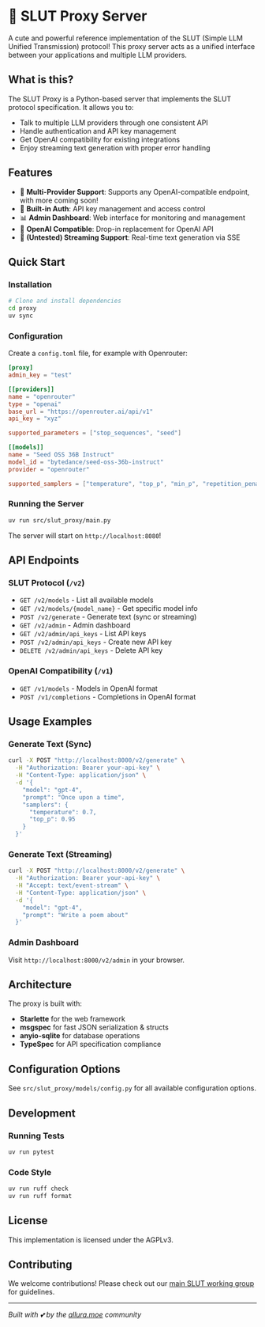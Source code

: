 # 🌸 SLUT Proxy Server

A cute and powerful reference implementation of the SLUT (Simple LLM Unified Transmission) protocol! This proxy server acts as a unified interface between your applications and multiple LLM providers.

## What is this?

The SLUT Proxy is a Python-based server that implements the SLUT protocol specification. It allows you to:

- Talk to multiple LLM providers through one consistent API
- Handle authentication and API key management
- Get OpenAI compatibility for existing integrations
- Enjoy streaming text generation with proper error handling

## Features

- 🎀 **Multi-Provider Support**: Supports any OpenAI-compatible endpoint, with more coming soon!
- 🔐 **Built-in Auth**: API key management and access control
- 📊 **Admin Dashboard**: Web interface for monitoring and management
- 🔄 **OpenAI Compatible**: Drop-in replacement for OpenAI API
- 🌊 **(Untested) Streaming Support**: Real-time text generation via SSE

## Quick Start

### Installation

```bash
# Clone and install dependencies
cd proxy
uv sync
```

### Configuration

Create a `config.toml` file, for example with Openrouter:

```toml
[proxy]
admin_key = "test"

[[providers]]
name = "openrouter"
type = "openai"
base_url = "https://openrouter.ai/api/v1"
api_key = "xyz"

supported_parameters = ["stop_sequences", "seed"]

[[models]]
name = "Seed OSS 36B Instruct"
model_id = "bytedance/seed-oss-36b-instruct"
provider = "openrouter"

supported_samplers = ["temperature", "top_p", "min_p", "repetition_penalty"]

```

### Running the Server

```bash
uv run src/slut_proxy/main.py
```

The server will start on `http://localhost:8080`!

## API Endpoints

### SLUT Protocol (`/v2`)

- `GET /v2/models` - List all available models
- `GET /v2/models/{model_name}` - Get specific model info
- `POST /v2/generate` - Generate text (sync or streaming)
- `GET /v2/admin` - Admin dashboard
- `GET /v2/admin/api_keys` - List API keys
- `POST /v2/admin/api_keys` - Create new API key
- `DELETE /v2/admin/api_keys` - Delete API key

### OpenAI Compatibility (`/v1`)

- `GET /v1/models` - Models in OpenAI format
- `POST /v1/completions` - Completions in OpenAI format

## Usage Examples

### Generate Text (Sync)

```bash
curl -X POST "http://localhost:8000/v2/generate" \
  -H "Authorization: Bearer your-api-key" \
  -H "Content-Type: application/json" \
  -d '{
    "model": "gpt-4",
    "prompt": "Once upon a time",
    "samplers": {
      "temperature": 0.7,
      "top_p": 0.95
    }
  }'
```

### Generate Text (Streaming)

```bash
curl -X POST "http://localhost:8000/v2/generate" \
  -H "Authorization: Bearer your-api-key" \
  -H "Accept: text/event-stream" \
  -H "Content-Type: application/json" \
  -d '{
    "model": "gpt-4",
    "prompt": "Write a poem about"
  }'
```

### Admin Dashboard

Visit `http://localhost:8000/v2/admin` in your browser.

## Architecture

The proxy is built with:

- **Starlette** for the web framework
- **msgspec** for fast JSON serialization & structs
- **anyio-sqlite** for database operations
- **TypeSpec** for API specification compliance

## Configuration Options

See `src/slut_proxy/models/config.py` for all available configuration options.

## Development

### Running Tests

```bash
uv run pytest
```

### Code Style

```bash
uv run ruff check
uv run ruff format
```

## License

This implementation is licensed under the AGPLv3.

## Contributing

We welcome contributions! Please check out our [main SLUT working group](https://github.com/slut-wg) for guidelines.

---

*Built with 💕 by the [allura.moe](https://allura.moe/) community*
